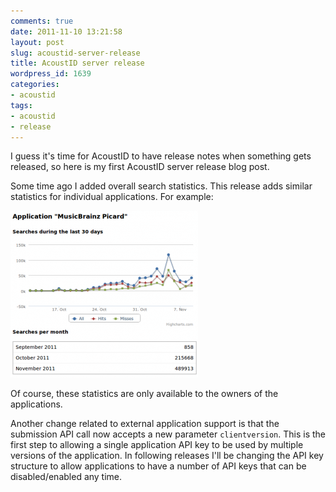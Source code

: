 ```yaml
---
comments: true
date: 2011-11-10 13:21:58
layout: post
slug: acoustid-server-release
title: AcoustID server release
wordpress_id: 1639
categories:
- acoustid
tags:
- acoustid
- release
---
```


I guess it's time for AcoustID to have release notes when something gets released, so here is my first AcoustID server release blog post.

Some time ago I added overall search statistics. This release adds similar statistics for individual applications. For example:

[![](/uploads/acoustid_application_statistics-300x267.png)](/uploads/acoustid_application_statistics.png)

Of course, these statistics are only available to the owners of the applications.

Another change related to external application support is that the submission API call now accepts a new parameter `clientversion`. This is the first step to allowing a single application API key to be used by multiple versions of the application. In following releases I'll be changing the API key structure to allow applications to have a number of API keys that can be disabled/enabled any time.

